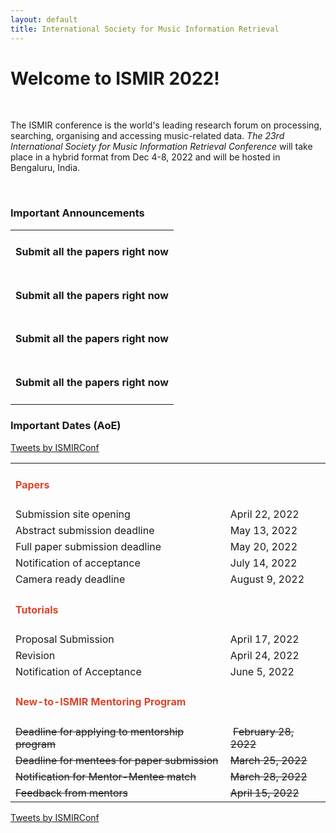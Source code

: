 ```yaml
---
layout: default
title: International Society for Music Information Retrieval
---
```

# Welcome to ISMIR 2022!

<br>
<p>The ISMIR conference is the world's leading research forum on processing, searching, organising and accessing music-related data. <em>The 23rd International Society for Music Information Retrieval Conference</em> will take place in a hybrid format from Dec 4-8, 2022 and will be hosted in Bengaluru, India.</p>
<br>

<h3>Important Announcements</h3>
<table class="dutab" rules=none>
        <tr class="mubx">
            <td><h4>Submit all the papers right now</h4></td>
        </tr>
        <tr class="mubx">
            <td><h4>Submit all the papers right now</h4></td>
        </tr>
        <tr class="mubx">
            <td><h4>Submit all the papers right now</h4></td>
        </tr>
        <tr class="mubx">
            <td><h4>Submit all the papers right now</h4></td>
        </tr>
</table>

<h3>Important Dates (AoE)</h3>

<div class="tiwit"><a class="twitter-timeline" data-width="400" data-height="550" href="https://twitter.com/ISMIRConf?ref_src=twsrc%5Etfw">Tweets by ISMIRConf</a> <script async src="https://platform.twitter.com/widgets.js" charset="utf-8"></script></div>

<table class="dutab" rules=none>
    <tr class="mubx">
        <td><h4><span style="color:#DB442A">Papers</span></h4></td>
        <td> </td>
    </tr>
    <tr class="mubx">
        <td>Submission site opening</td>
        <td> April 22, 2022 </td>
    </tr>
    <tr class="mubx">
        <td>Abstract submission deadline</td>
        <td> May 13, 2022 </td>
    </tr>
    <tr class="mubx">
        <td>Full paper submission deadline</td>
        <td> May 20, 2022 </td>
    </tr>
    <tr class="mubx">
        <td>Notification of acceptance</td>
        <td> July 14, 2022 </td>
    </tr>
    <tr class="mubx">
        <td>Camera ready deadline</td>
        <td> August 9, 2022 </td>
    </tr>
    <tr class="mubx">
        <td><h4><span style="color:#DB442A">Tutorials</span></h4></td>
        <td> </td>
    </tr>
    <tr class="mubx">
        <td>Proposal Submission</td>
        <td> April 17, 2022 </td>
    </tr>
    <tr class="mubx">
        <td>Revision</td>
        <td>April 24, 2022</td>
    </tr>
    <tr class="mubx">
        <td>Notification of Acceptance</td>
        <td>June 5, 2022</td>
    </tr>
    <tr class="mubx">
        <td><h4><span style="color:#DB442A">New-to-ISMIR Mentoring Program</span></h4></td>
        <td> </td>
    </tr>
    <tr class="mubx">
        <td><span style="text-decoration:line-through">Deadline for applying to mentorship program</span></td>
        <td>&nbsp;<span style="text-decoration:line-through">February 28, 2022</span></td>
    </tr>
    <tr class="mubx">
        <td><span style="text-decoration:line-through">Deadline for mentees for paper submission</span></td>
        <td><span style="text-decoration:line-through">March 25, 2022</span></td>
    </tr>
    <tr class="mubx">
        <td><span style="text-decoration:line-through">Notification for Mentor-Mentee match</span></td>
        <td><span style="text-decoration:line-through">March 28, 2022</span></td>
    </tr>
    <tr class="mubx">
        <td><span style="text-decoration:line-through">Feedback from mentors</span></td>
        <td><span style="text-decoration:line-through">April 15, 2022</span></td>
    </tr>
</table>

<div class="itwit"><a class="twitter-timeline" data-width="250" data-height="400" href="https://twitter.com/ISMIRConf?ref_src=twsrc%5Etfw">Tweets by ISMIRConf</a> <script async src="https://platform.twitter.com/widgets.js" charset="utf-8"></script></div>
<br>
<br>